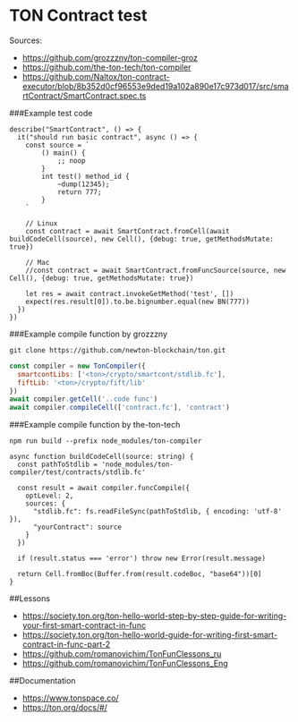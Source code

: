 # TON Contract test

Sources:
 - https://github.com/grozzzny/ton-compiler-groz
 - https://github.com/the-ton-tech/ton-compiler
 - https://github.com/Naltox/ton-contract-executor/blob/8b352d0cf96553e9ded19a102a890e17c973d017/src/smartContract/SmartContract.spec.ts


###Example test code
```
describe("SmartContract", () => {
  it("should run basic contract", async () => {
    const source = `
        () main() {
            ;; noop
        }
        int test() method_id {
            ~dump(12345);
            return 777;
        }
    `
    
    // Linux
    const contract = await SmartContract.fromCell(await buildCodeCell(source), new Cell(), {debug: true, getMethodsMutate: true})

    // Mac
    //const contract = await SmartContract.fromFuncSource(source, new Cell(), {debug: true, getMethodsMutate: true})

    let res = await contract.invokeGetMethod('test', [])
    expect(res.result[0]).to.be.bignumber.equal(new BN(777))
  })
})
```

###Example compile function by grozzzny

```
git clone https://github.com/newton-blockchain/ton.git
```

```js
const compiler = new TonCompiler({
  smartcontLibs: ['<ton>/crypto/smartcont/stdlib.fc'],
  fiftLib: '<ton>/crypto/fift/lib'
})
await compiler.getCell('..code func')
await compiler.compileCell(['contract.fc'], 'contract')
```

###Example compile function by the-ton-tech
```
npm run build --prefix node_modules/ton-compiler
```
```
async function buildCodeCell(source: string) {
  const pathToStdlib = 'node_modules/ton-compiler/test/contracts/stdlib.fc'

  const result = await compiler.funcCompile({
    optLevel: 2,
    sources: {
      "stdlib.fc": fs.readFileSync(pathToStdlib, { encoding: 'utf-8' }),
      "yourContract": source
    }
  })

  if (result.status === 'error') throw new Error(result.message)

  return Cell.fromBoc(Buffer.from(result.codeBoc, "base64"))[0]
}
```

##Lessons
- https://society.ton.org/ton-hello-world-step-by-step-guide-for-writing-your-first-smart-contract-in-func
- https://society.ton.org/ton-hello-world-guide-for-writing-first-smart-contract-in-func-part-2
- https://github.com/romanovichim/TonFunClessons_ru
- https://github.com/romanovichim/TonFunClessons_Eng

##Documentation
- https://www.tonspace.co/
- https://ton.org/docs/#/